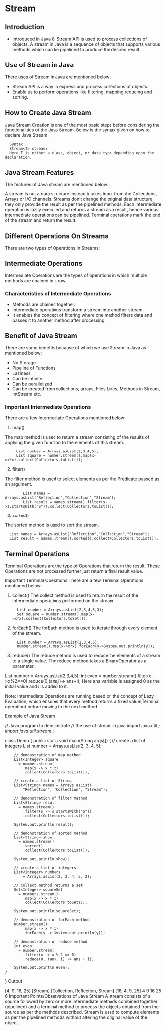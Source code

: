 # Stream

## Introduction
- Introduced in Java 8, Stream API is used to process collections of objects. A stream in Java is a sequence of objects that supports various methods which can be pipelined to produce the desired result.

## Use of Stream in Java
There uses of Stream in Java are mentioned below:

- Stream API is a way to express and process collections of objects.
- Enable us to perform operations like filtering, mapping,reducing and sorting.

## How to Create Java Stream
Java Stream Creation is one of the most basic steps before considering the functionalities of the Java Stream. Below is the syntax given on how to declare Java Stream.

      Syntax
      Stream<T> stream;
      Here T is either a class, object, or data type depending upon the declaration.

## Java Stream Features
The features of Java stream are mentioned below:

A stream is not a data structure instead it takes input from the Collections, Arrays or I/O channels.
Streams don’t change the original data structure, they only provide the result as per the pipelined methods.
Each intermediate operation is lazily executed and returns a stream as a result, hence various intermediate operations can be pipelined. Terminal operations mark the end of the stream and return the result.

## Different Operations On Streams
There are two types of Operations in Streams:

## Intermediate Operations

Intermediate Operations are the types of operations in which multiple methods are chained in a row.

### Characteristics of Intermediate Operations
- Methods are chained together.
- Intermediate operations transform a stream into another stream.
- It enables the concept of filtering where one method filters data and passes it to another method after processing.

## Benefit of Java Stream
There are some benefits because of which we use Stream in Java as mentioned below:

- No Storage
- Pipeline of Functions
- Laziness
- Can be infinite
- Can be parallelized
- Can be created from collections, arrays, Files Lines, Methods in Stream, IntStream etc.

### Important Intermediate Operations

There are a few Intermediate Operations mentioned below:

1. map()
   
The map method is used to return a stream consisting of the results of applying the given function to the elements of this stream.

         List number = Arrays.asList(2,3,4,5);
         List square = number.stream().map(x->x*x).collect(Collectors.toList());
2. filter()

The filter method is used to select elements as per the Predicate passed as an argument.

            List names = Arrays.asList("Reflection","Collection","Stream");
            List result = names.stream().filter(s->s.startsWith("S")).collect(Collectors.toList());
3. sorted()
   
The sorted method is used to sort the stream.

      List names = Arrays.asList("Reflection","Collection","Stream");
      List result = names.stream().sorted().collect(Collectors.toList());

## Terminal Operations
Terminal Operations are the type of Operations that return the result. These Operations are not processed further just return a final result value.

Important Terminal Operations
There are a few Terminal Operations mentioned below:

1. collect()
   The collect method is used to return the result of the intermediate operations performed on the stream.

         List number = Arrays.asList(2,3,4,5,3);
         Set square = number.stream().map(x->x*x).collect(Collectors.toSet());

2. forEach()
      The forEach method is used to iterate through every element of the stream.

         List number = Arrays.asList(2,3,4,5);
         number.stream().map(x->x*x).forEach(y->System.out.println(y));
3. reduce()
   The reduce method is used to reduce the elements of a stream to a single value. The reduce method takes a BinaryOperator as a parameter.

List number = Arrays.asList(2,3,4,5);
int even = number.stream().filter(x->x%2==0).reduce(0,(ans,i)-> ans+i);
Here ans variable is assigned 0 as the initial value and i is added to it.

Note: Intermediate Operations are running based on the concept of Lazy Evaluation, which ensures that every method returns a fixed value(Terminal operation) before moving to the next method.

Example of Java Stream

// Java program to demonstrate
// the use of stream in java
import java.util.*;
import java.util.stream.*;

class Demo {
public static void main(String args[])
{
// create a list of integers
List<Integer> number = Arrays.asList(2, 3, 4, 5);

        // demonstration of map method
        List<Integer> square 
          = number.stream()
            .map(x -> x * x)
            .collect(Collectors.toList());
 
        // create a list of String
        List<String> names = Arrays.asList(
            "Reflection", "Collection", "Stream");
 
        // demonstration of filter method
        List<String> result
          = names.stream()
            .filter(s -> s.startsWith("S"))
            .collect(Collectors.toList());
       
        System.out.println(result);
 
        // demonstration of sorted method
        List<String> show 
          = names.stream()
            .sorted()
            .collect(Collectors.toList());
       
        System.out.println(show);
 
        // create a list of integers
        List<Integer> numbers
            = Arrays.asList(2, 3, 4, 5, 2);
 
        // collect method returns a set
        Set<Integer> squareSet
          = numbers.stream()
            .map(x -> x * x)
            .collect(Collectors.toSet());
       
        System.out.println(squareSet);
 
        // demonstration of forEach method
        number.stream()
            .map(x -> x * x)
            .forEach(y -> System.out.println(y));
 
        // demonstration of reduce method
        int even 
          = number.stream()
            .filter(x -> x % 2 == 0)
            .reduce(0, (ans, i) -> ans + i);
 
        System.out.println(even);
    }
}
Output

[4, 9, 16, 25]
[Stream]
[Collection, Reflection, Stream]
[16, 4, 9, 25]
4
9
16
25
6
Important Points/Observations of Java Stream
A stream consists of a source followed by zero or more intermediate methods combined together (pipelined) and a terminal method to process the objects obtained from the source as per the methods described.
Stream is used to compute elements as per the pipelined methods without altering the original value of the object.
